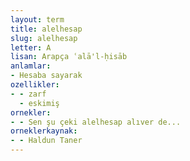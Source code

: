 ```yaml
---
layout: term
title: alelhesap
slug: alelhesap
letter: A
lisan: Arapça ʿalā'l-ḥisāb
anlamlar:
- Hesaba sayarak
ozellikler:
- - zarf
  - eskimiş
ornekler:
- - Sen şu çeki alelhesap alıver de...
orneklerkaynak:
- - Haldun Taner
---
```

